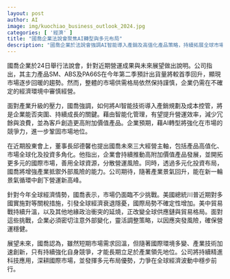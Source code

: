 ```yaml
---
layout: post
author: AI
image: img/kuochiao_business_outlook_2024.jpg
categories: [ '經濟' ]
title: "國喬企業法說會聚焦AI轉型與多元布局"
description: "國喬企業於法說會強調AI智能導入產銷及高值化產品策略，持續拓展全球市場與多元投資，應對國際經濟變局，展望營運提升及市場競爭力增強。"
---
```

國喬企業於24日舉行法說會，針對近期營運成果與未來展望做出說明。公司指出，其主力產品SM、ABS及PA66S在今年第二季預計出貨量將較首季回升，顯現市場逐步回暖的趨勢。然而，整體的市場供需格局依然保持謹慎，企業仍需在不確定的經濟環境中審慎經營。

面對產業升級的壓力，國喬強調，如何將AI智能技術導入產銷規劃及成本控管，將是企業能否突圍、持續成長的關鍵。藉由智能化管理，有望提升營運效率，減少冗餘與浪費，並為客戶創造更高附加價值產品。企業預期，藉AI轉型將強化在市場的競爭力，進一步鞏固市場地位。

在近期股東會上，董事長邱德馨也提出國喬未來三大經營主軸，包括產品高值化、市場全球化及投資多角化。他指出，企業會持續推動高附加價值產品發展，並開拓更多元的國際市場，善用全球資源，分散營運風險。同時，透過多元化投資布局，國喬將增強產業抵禦外部風險的能力。公司期待，隨著產業景氣回升，能在新一輪景氣循環中創下營運新高峰。

針對今年全球經濟情勢，國喬表示，市場仍面臨不少挑戰。美國總統川普近期對多國實施對等關稅措施，引發全球經濟衰退隱憂，國際局勢不確定性增加。美中貿易戰持續升溫，以及其他地緣政治衝突的延燒，正改變全球供應鏈與貿易格局。面對這些挑戰，企業必須密切注意外部變化，靈活調整策略，以因應突發風險，確保營運穩健。

展望未來，國喬認為，雖然短期市場需求回溫，但隨著國際環境多變、產業技術加速創新，只有持續強化自身競爭，才能長期立足於產業領先地位。公司將持續精進科技應用，深耕國際市場，並發揮多元布局優勢，力爭在全球經濟波動中穩步前行。